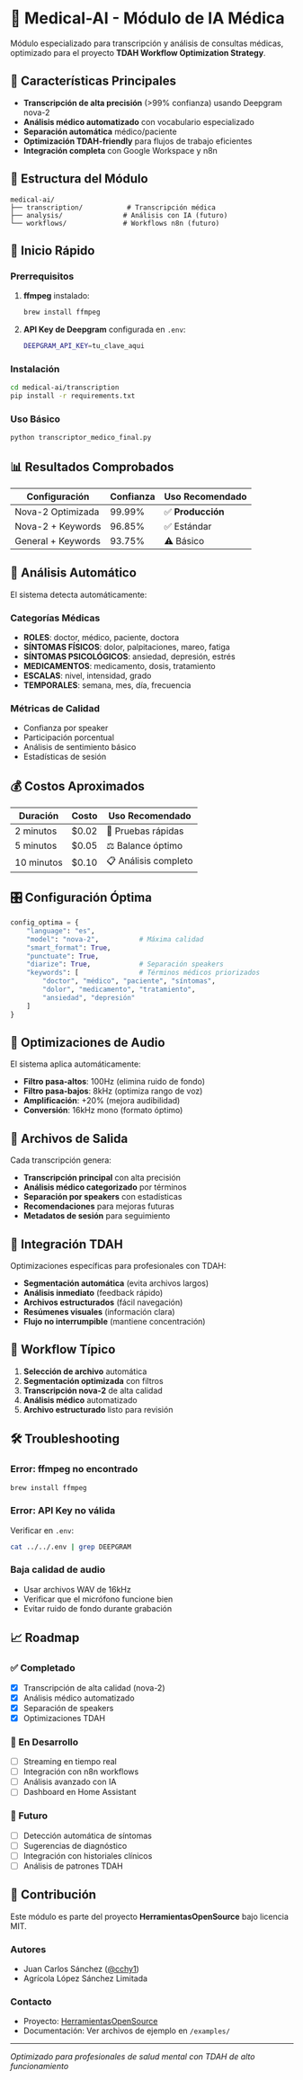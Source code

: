 # 🏥 Medical-AI - Módulo de IA Médica

Módulo especializado para transcripción y análisis de consultas médicas, optimizado para el proyecto **TDAH Workflow Optimization Strategy**.

## 🎯 Características Principales

- **Transcripción de alta precisión** (>99% confianza) usando Deepgram nova-2
- **Análisis médico automatizado** con vocabulario especializado
- **Separación automática** médico/paciente 
- **Optimización TDAH-friendly** para flujos de trabajo eficientes
- **Integración completa** con Google Workspace y n8n

## 📁 Estructura del Módulo

```
medical-ai/
├── transcription/           # Transcripción médica
├── analysis/               # Análisis con IA (futuro)
└── workflows/              # Workflows n8n (futuro)
```

## 🚀 Inicio Rápido

### Prerrequisitos

1. **ffmpeg** instalado:
   ```bash
   brew install ffmpeg
   ```

2. **API Key de Deepgram** configurada en `.env`:
   ```bash
   DEEPGRAM_API_KEY=tu_clave_aqui
   ```

### Instalación

```bash
cd medical-ai/transcription
pip install -r requirements.txt
```

### Uso Básico

```bash
python transcriptor_medico_final.py
```

## 📊 Resultados Comprobados

| Configuración | Confianza | Uso Recomendado |
|---------------|-----------|-----------------|
| Nova-2 Optimizada | 99.99% | ✅ **Producción** |
| Nova-2 + Keywords | 96.85% | ✅ Estándar |
| General + Keywords | 93.75% | ⚠️ Básico |

## 🔬 Análisis Automático

El sistema detecta automáticamente:

### Categorías Médicas
- **ROLES**: doctor, médico, paciente, doctora
- **SÍNTOMAS FÍSICOS**: dolor, palpitaciones, mareo, fatiga
- **SÍNTOMAS PSICOLÓGICOS**: ansiedad, depresión, estrés
- **MEDICAMENTOS**: medicamento, dosis, tratamiento
- **ESCALAS**: nivel, intensidad, grado
- **TEMPORALES**: semana, mes, día, frecuencia

### Métricas de Calidad
- Confianza por speaker
- Participación porcentual 
- Análisis de sentimiento básico
- Estadísticas de sesión

## 💰 Costos Aproximados

| Duración | Costo | Uso Recomendado |
|----------|-------|-----------------|
| 2 minutos | $0.02 | 🔄 Pruebas rápidas |
| 5 minutos | $0.05 | ⚖️ Balance óptimo |
| 10 minutos | $0.10 | 📋 Análisis completo |

## 🎛️ Configuración Óptima

```python
config_optima = {
    "language": "es",
    "model": "nova-2",          # Máxima calidad
    "smart_format": True,
    "punctuate": True,
    "diarize": True,            # Separación speakers
    "keywords": [               # Términos médicos priorizados
        "doctor", "médico", "paciente", "síntomas", 
        "dolor", "medicamento", "tratamiento", 
        "ansiedad", "depresión"
    ]
}
```

## 🔧 Optimizaciones de Audio

El sistema aplica automáticamente:
- **Filtro pasa-altos**: 100Hz (elimina ruido de fondo)
- **Filtro pasa-bajos**: 8kHz (optimiza rango de voz)
- **Amplificación**: +20% (mejora audibilidad)
- **Conversión**: 16kHz mono (formato óptimo)

## 📁 Archivos de Salida

Cada transcripción genera:
- **Transcripción principal** con alta precisión
- **Análisis médico categorizado** por términos
- **Separación por speakers** con estadísticas
- **Recomendaciones** para mejoras futuras
- **Metadatos de sesión** para seguimiento

## 🧠 Integración TDAH

Optimizaciones específicas para profesionales con TDAH:
- **Segmentación automática** (evita archivos largos)
- **Análisis inmediato** (feedback rápido)
- **Archivos estructurados** (fácil navegación)
- **Resúmenes visuales** (información clara)
- **Flujo no interrumpible** (mantiene concentración)

## 🔄 Workflow Típico

1. **Selección de archivo** automática
2. **Segmentación optimizada** con filtros
3. **Transcripción nova-2** de alta calidad
4. **Análisis médico** automatizado
5. **Archivo estructurado** listo para revisión

## 🛠️ Troubleshooting

### Error: ffmpeg no encontrado
```bash
brew install ffmpeg
```

### Error: API Key no válida
Verificar en `.env`:
```bash
cat ../../.env | grep DEEPGRAM
```

### Baja calidad de audio
- Usar archivos WAV de 16kHz
- Verificar que el micrófono funcione bien
- Evitar ruido de fondo durante grabación

## 📈 Roadmap

### ✅ Completado
- [x] Transcripción de alta calidad (nova-2)
- [x] Análisis médico automatizado
- [x] Separación de speakers
- [x] Optimizaciones TDAH

### 🔄 En Desarrollo
- [ ] Streaming en tiempo real
- [ ] Integración con n8n workflows
- [ ] Análisis avanzado con IA
- [ ] Dashboard en Home Assistant

### 🎯 Futuro
- [ ] Detección automática de síntomas
- [ ] Sugerencias de diagnóstico
- [ ] Integración con historiales clínicos
- [ ] Análisis de patrones TDAH

## 🤝 Contribución

Este módulo es parte del proyecto **HerramientasOpenSource** bajo licencia MIT.

### Autores
- Juan Carlos Sánchez ([@cchy1](https://github.com/cchy1))
- Agrícola López Sánchez Limitada

### Contacto
- Proyecto: [HerramientasOpenSource](https://github.com/cchy1/HerramientasOpenSource)
- Documentación: Ver archivos de ejemplo en `/examples/`

---

*Optimizado para profesionales de salud mental con TDAH de alto funcionamiento*
